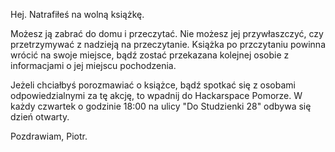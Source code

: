 ---
---

Hej.
Natrafiłeś na wolną książkę.

Możesz ją zabrać do domu i przeczytać.
Nie możesz jej przywłaszczyć,
czy przetrzymywać z nadzieją na przeczytanie.
Książka po przczytaniu powinna wrócić na swoje miejsce, 
bądź zostać przekazana kolejnej osobie
z informacjami o jej miejscu pochodzenia.

Jeżeli chciałbyś porozmawiać o książce, 
bądź spotkać się z osobami odpowiedzialnymi za tę akcję, 
to wpadnij do Hackarspace Pomorze.
W każdy czwartek o godzinie 18:00 na ulicy "Do Studzienki 28"
odbywa się dzień otwarty.

Pozdrawiam,
Piotr.